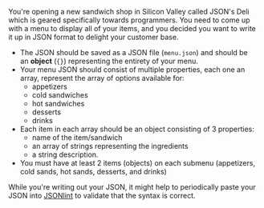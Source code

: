 You're opening a new sandwich shop in Silicon Valley called JSON's Deli which is geared specifically towards programmers. You need to come up with a menu to display all of your items, and you decided you want to write it up in JSON format to delight your customer base.

- The JSON should be saved as a JSON file (`menu.json`) and should be an **object** (`{}`) representing the entirety of your menu.
- Your menu JSON should consist of multiple properties, each one an array, represent the array of options available for:
    - appetizers
    - cold sandwiches
    - hot sandwiches
    - desserts
    - drinks
- Each item in each array should be an object consisting of 3 properties:
    - name of the item/sandwich
    - an array of strings representing the ingredients
    - a string description.
- You must have at least 2 items (objects) on each submenu (appetizers, cold sands, hot sands, desserts, and drinks)

While you're writing out your JSON, it might help to periodically paste your JSON into [JSONlint](http://jsonlint.com/) to validate that the syntax is correct.